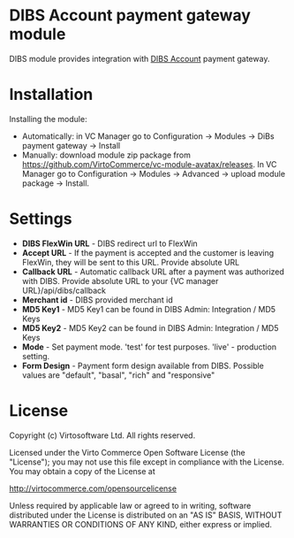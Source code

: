 # DIBS Account payment gateway module
DIBS module provides integration with <a href="http://www.dibspayment.com" target="_blank">DIBS Account</a> payment gateway. 

# Installation
Installing the module:
* Automatically: in VC Manager go to Configuration -> Modules -> DiBs payment gateway -> Install
* Manually: download module zip package from https://github.com/VirtoCommerce/vc-module-avatax/releases. In VC Manager go to Configuration -> Modules -> Advanced -> upload module package -> Install.

# Settings
* **DIBS FlexWin URL** - DIBS redirect url to FlexWin
* **Accept URL** - If the payment is accepted and the customer is leaving FlexWin, they will be sent to this URL. Provide absolute URL
* **Callback URL** - Automatic callback URL after a payment was authorized with DIBS. Provide absolute URL to your {VC manager URL}/api/dibs/callback
* **Merchant id** - DIBS provided merchant id
* **MD5 Key1** - MD5 Key1 can be found in DIBS Admin: Integration / MD5 Keys
* **MD5 Key2** - MD5 Key2 can be found in DIBS Admin: Integration / MD5 Keys
* **Mode** - Set payment mode. 'test' for test purposes. 'live' - production setting.
* **Form Design** - Payment form design available from DIBS. Possible values are "default", "basal", "rich" and "responsive"


# License
Copyright (c) Virtosoftware Ltd.  All rights reserved.

Licensed under the Virto Commerce Open Software License (the "License"); you
may not use this file except in compliance with the License. You may
obtain a copy of the License at

http://virtocommerce.com/opensourcelicense

Unless required by applicable law or agreed to in writing, software
distributed under the License is distributed on an "AS IS" BASIS,
WITHOUT WARRANTIES OR CONDITIONS OF ANY KIND, either express or
implied.

